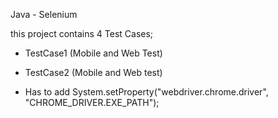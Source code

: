 Java - Selenium

this project contains 4 Test Cases;
- TestCase1 (Mobile and Web Test)
- TestCase2 (Mobile and Web test)

- Has to add System.setProperty("webdriver.chrome.driver", "CHROME_DRIVER.EXE_PATH");
